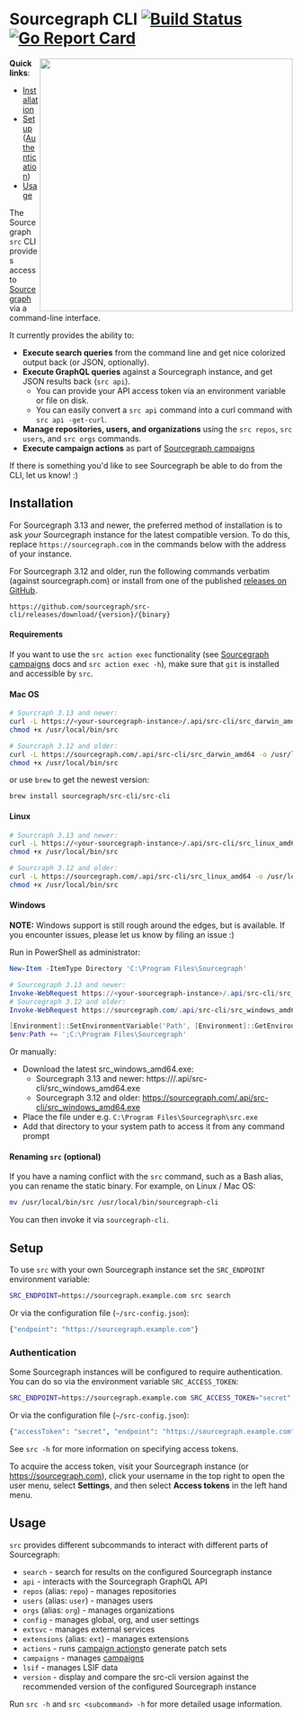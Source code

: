 # Sourcegraph CLI [![Build Status](https://travis-ci.org/sourcegraph/src-cli.svg)](https://travis-ci.org/sourcegraph/src-cli) [![Go Report Card](https://goreportcard.com/badge/sourcegraph/src-cli)](https://goreportcard.com/report/sourcegraph/src-cli)

<img src="https://user-images.githubusercontent.com/3173176/43567326-3db5f31c-95e6-11e8-9e74-4c04079c01b0.png" width=450 align=right>

**Quick links**:
- [Installation](#installation)
- [Setup](#setup) ([Authentication](#authentication))
- [Usage](#usage)

The Sourcegraph `src` CLI provides access to [Sourcegraph](https://sourcegraph.com) via a command-line interface.

It currently provides the ability to:

- **Execute search queries** from the command line and get nice colorized output back (or JSON, optionally).
- **Execute GraphQL queries** against a Sourcegraph instance, and get JSON results back (`src api`).
  - You can provide your API access token via an environment variable or file on disk.
  - You can easily convert a `src api` command into a curl command with `src api -get-curl`.
- **Manage repositories, users, and organizations** using the `src repos`, `src users`, and `src orgs` commands.
- **Execute campaign actions** as part of [Sourcegraph campaigns](https://docs.sourcegraph.com/user/campaigns)

If there is something you'd like to see Sourcegraph be able to do from the CLI, let us know! :)

## Installation

For Sourcegraph 3.13 and newer, the preferred method of installation is to ask _your_ Sourcegraph instance for the latest compatible version. To do this, replace `https://sourcegraph.com` in the commands below with the address of your instance.

For Sourcegraph 3.12 and older, run the following commands verbatim (against sourcegraph.com) or install from one of the published [releases on GitHub](https://github.com/sourcegraph/src-cli/releases).

```
https://github.com/sourcegraph/src-cli/releases/download/{version}/{binary}
```

#### Requirements

If you want to use the `src action exec` functionality (see [Sourcegraph campaigns](https://docs.sourcegraph.com/user/campaigns) docs and `src action exec -h`), make sure that `git` is installed and accessible by `src`.

#### Mac OS

```bash
# Sourcraph 3.13 and newer:
curl -L https://<your-sourcegraph-instance>/.api/src-cli/src_darwin_amd64 -o /usr/local/bin/src
chmod +x /usr/local/bin/src

# Sourcraph 3.12 and older:
curl -L https://sourcegraph.com/.api/src-cli/src_darwin_amd64 -o /usr/local/bin/src
chmod +x /usr/local/bin/src
```

or use `brew` to get the newest version:

```
brew install sourcegraph/src-cli/src-cli
```

#### Linux

```bash
# Sourcraph 3.13 and newer:
curl -L https://<your-sourcegraph-instance>/.api/src-cli/src_linux_amd64 -o /usr/local/bin/src
chmod +x /usr/local/bin/src

# Sourcraph 3.12 and older:
curl -L https://sourcegraph.com/.api/src-cli/src_linux_amd64 -o /usr/local/bin/src
chmod +x /usr/local/bin/src
```

#### Windows

**NOTE:** Windows support is still rough around the edges, but is available. If you encounter issues, please let us know by filing an issue :)

Run in PowerShell as administrator:

```powershell
New-Item -ItemType Directory 'C:\Program Files\Sourcegraph'

# Sourcegraph 3.13 and newer:
Invoke-WebRequest https://<your-sourcegraph-instance>/.api/src-cli/src_windows_amd64.exe -OutFile 'C:\Program Files\Sourcegraph\src.exe'
# Sourcegraph 3.12 and older:
Invoke-WebRequest https://sourcegraph.com/.api/src-cli/src_windows_amd64.exe -OutFile 'C:\Program Files\Sourcegraph\src.exe'

[Environment]::SetEnvironmentVariable('Path', [Environment]::GetEnvironmentVariable('Path', [EnvironmentVariableTarget]::Machine) + ';C:\Program Files\Sourcegraph', [EnvironmentVariableTarget]::Machine)
$env:Path += ';C:\Program Files\Sourcegraph'
```

Or manually:

- Download the latest src_windows_amd64.exe:
  - Sourcegraph 3.13 and newer: https://<your-sourcegraph-instance>/.api/src-cli/src_windows_amd64.exe
  - Sourcegraph 3.12 and older: https://sourcegraph.com/.api/src-cli/src_windows_amd64.exe
- Place the file under e.g. `C:\Program Files\Sourcegraph\src.exe`
- Add that directory to your system path to access it from any command prompt

#### Renaming `src` (optional)

If you have a naming conflict with the `src` command, such as a Bash alias, you can rename the static binary. For example, on Linux / Mac OS:

```sh
mv /usr/local/bin/src /usr/local/bin/sourcegraph-cli
```

You can then invoke it via `sourcegraph-cli`.

## Setup

To use `src` with your own Sourcegraph instance set the `SRC_ENDPOINT` environment variable:

```sh
SRC_ENDPOINT=https://sourcegraph.example.com src search
```

Or via the configuration file (`~/src-config.json`):

```sh
{"endpoint": "https://sourcegraph.example.com"}
```

### Authentication

Some Sourcegraph instances will be configured to require authentication. You can do so via the environment variable `SRC_ACCESS_TOKEN`:

```sh
SRC_ENDPOINT=https://sourcegraph.example.com SRC_ACCESS_TOKEN="secret" src ...
```

Or via the configuration file (`~/src-config.json`):

```sh
{"accessToken": "secret", "endpoint": "https://sourcegraph.example.com"}
```

See `src -h` for more information on specifying access tokens.

To acquire the access token, visit your Sourcegraph instance (or https://sourcegraph.com), click your username in the top right to open the user menu, select **Settings**, and then select **Access tokens** in the left hand menu.

## Usage

`src` provides different subcommands to interact with different parts of Sourcegraph:

 - `search` - search for results on the configured Sourcegraph instance
 - `api` - interacts with the Sourcegraph GraphQL API
 - `repos` (alias: `repo`) - manages repositories
 - `users` (alias: `user`) - manages users
 - `orgs` (alias: `org`) - manages organizations
 - `config` - manages global, org, and user settings
 - `extsvc` - manages external services
 - `extensions` (alias: `ext`) - manages extensions
 - `actions` - runs [campaign actions](https://docs.sourcegraph.com/user/campaigns/actions)to generate patch sets
 - `campaigns` - manages [campaigns](https://docs.sourcegraph.com/user/campaigns)
 - `lsif` - manages LSIF data
 - `version` - display and compare the src-cli version against the recommended version of the configured Sourcegraph instance

Run `src -h` and `src <subcommand> -h` for more detailed usage information.
